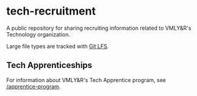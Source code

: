 # tech-recruitment
A public repository for sharing recruiting information related to VMLY&amp;R's Technology organization.

Large file types are tracked with [Git LFS](https://git-lfs.github.com/).

## Tech Apprenticeships

For information about VMLY&R's Tech Apprentice program, see [/apprentice-program](/apprentice-program).
